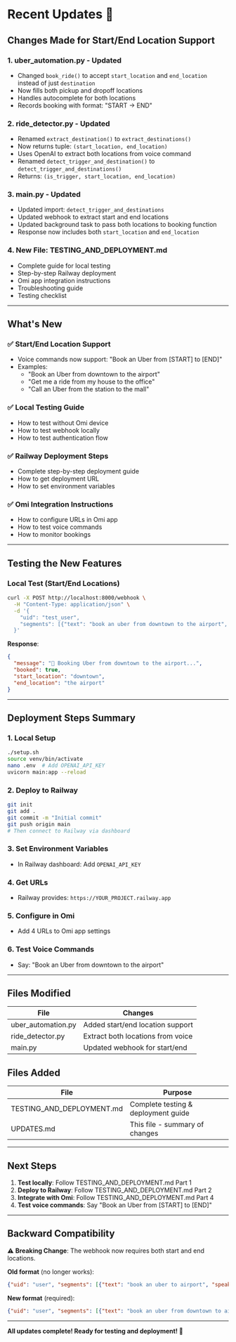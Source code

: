 # Recent Updates 🔄

## Changes Made for Start/End Location Support

### 1. **uber_automation.py** - Updated
- Changed `book_ride()` to accept `start_location` and `end_location` instead of just `destination`
- Now fills both pickup and dropoff locations
- Handles autocomplete for both locations
- Records booking with format: "START → END"

### 2. **ride_detector.py** - Updated
- Renamed `extract_destination()` to `extract_destinations()`
- Now returns tuple: `(start_location, end_location)`
- Uses OpenAI to extract both locations from voice command
- Renamed `detect_trigger_and_destination()` to `detect_trigger_and_destinations()`
- Returns: `(is_trigger, start_location, end_location)`

### 3. **main.py** - Updated
- Updated import: `detect_trigger_and_destinations`
- Updated webhook to extract start and end locations
- Updated background task to pass both locations to booking function
- Response now includes both `start_location` and `end_location`

### 4. **New File: TESTING_AND_DEPLOYMENT.md**
- Complete guide for local testing
- Step-by-step Railway deployment
- Omi app integration instructions
- Troubleshooting guide
- Testing checklist

---

## What's New

### ✅ Start/End Location Support
- Voice commands now support: "Book an Uber from [START] to [END]"
- Examples:
  - "Book an Uber from downtown to the airport"
  - "Get me a ride from my house to the office"
  - "Call an Uber from the station to the mall"

### ✅ Local Testing Guide
- How to test without Omi device
- How to test webhook locally
- How to test authentication flow

### ✅ Railway Deployment Steps
- Complete step-by-step deployment guide
- How to get deployment URL
- How to set environment variables

### ✅ Omi Integration Instructions
- How to configure URLs in Omi app
- How to test voice commands
- How to monitor bookings

---

## Testing the New Features

### Local Test (Start/End Locations)

```bash
curl -X POST http://localhost:8000/webhook \
  -H "Content-Type: application/json" \
  -d '{
    "uid": "test_user",
    "segments": [{"text": "book an uber from downtown to the airport", "speaker": "user"}]
  }'
```

**Response**:
```json
{
  "message": "🚗 Booking Uber from downtown to the airport...",
  "booked": true,
  "start_location": "downtown",
  "end_location": "the airport"
}
```

---

## Deployment Steps Summary

### 1. Local Setup
```bash
./setup.sh
source venv/bin/activate
nano .env  # Add OPENAI_API_KEY
uvicorn main:app --reload
```

### 2. Deploy to Railway
```bash
git init
git add .
git commit -m "Initial commit"
git push origin main
# Then connect to Railway via dashboard
```

### 3. Set Environment Variables
- In Railway dashboard: Add `OPENAI_API_KEY`

### 4. Get URLs
- Railway provides: `https://YOUR_PROJECT.railway.app`

### 5. Configure in Omi
- Add 4 URLs to Omi app settings

### 6. Test Voice Commands
- Say: "Book an Uber from downtown to the airport"

---

## Files Modified

| File | Changes |
|------|---------|
| uber_automation.py | Added start/end location support |
| ride_detector.py | Extract both locations from voice |
| main.py | Updated webhook for start/end |

## Files Added

| File | Purpose |
|------|---------|
| TESTING_AND_DEPLOYMENT.md | Complete testing & deployment guide |
| UPDATES.md | This file - summary of changes |

---

## Next Steps

1. **Test locally**: Follow TESTING_AND_DEPLOYMENT.md Part 1
2. **Deploy to Railway**: Follow TESTING_AND_DEPLOYMENT.md Part 2
3. **Integrate with Omi**: Follow TESTING_AND_DEPLOYMENT.md Part 4
4. **Test voice commands**: Say "Book an Uber from [START] to [END]"

---

## Backward Compatibility

⚠️ **Breaking Change**: The webhook now requires both start and end locations.

**Old format** (no longer works):
```json
{"uid": "user", "segments": [{"text": "book an uber to airport", "speaker": "user"}]}
```

**New format** (required):
```json
{"uid": "user", "segments": [{"text": "book an uber from downtown to airport", "speaker": "user"}]}
```

---

**All updates complete! Ready for testing and deployment! 🚀**
